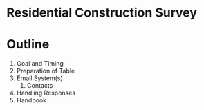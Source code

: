 # Residential Construction Survey

# Outline

1. Goal and Timing
2. Preparation of Table
3. Email System(s)
	1. Contacts
4. Handling Responses
5. Handbook